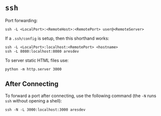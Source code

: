 # `ssh`

Port forwarding:

	ssh -L <LocalPort>:<RemoteHost>:<RemotePort> user@<RemoteServer>

If a `.ssh/config` is setup, then this shorthand works:

	ssh -L <LocalPort>:localhost:<RemotePort> <hostname>
    ssh -L 8080:localhost:8080 aresdev

To server static HTML files use:

	python -m http.server 3000

## After Connecting

To forward a port after connecting, use the following command (the `-N` runs `ssh` without opening a shell):

    ssh -N -L 3000:localhost:3000 aresdev
